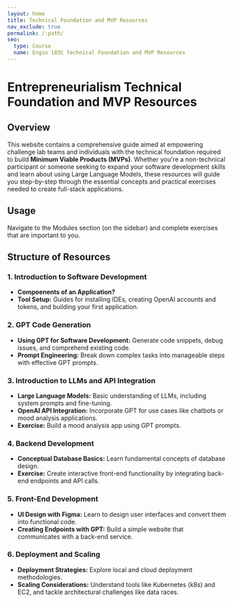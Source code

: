 ```yaml
---
layout: home
title: Technical Foundation and MVP Resources
nav_exclude: true
permalink: /:path/
seo:
  type: Course
  name: Engin 183C Technical Foundation and MVP Resources
---
```


# Entrepreneurialism Technical Foundation and MVP Resources

## Overview

This website contains a comprehensive guide aimed at empowering challenge lab teams and individuals with the technical foundation required to build **Minimum Viable Products (MVPs)**. Whether you're a non-technical participant or someone seeking to expand your software development skills and learn about using Large Language Models, these resources will guide you step-by-step through the essential concepts and practical exercises needed to create full-stack applications.

## Usage
Navigate to the Modules section (on the sidebar) and complete exercises that are important to you.

## Structure of Resources
### **1. Introduction to Software Development**
- **Compoenents of an Application?**
- **Tool Setup:** Guides for installing IDEs, creating OpenAI accounts and tokens, and building your first application.

### **2. GPT Code Generation**
- **Using GPT for Software Development:** Generate code snippets, debug issues, and comprehend existing code.
- **Prompt Engineering:** Break down complex tasks into manageable steps with effective GPT prompts.

### **3. Introduction to LLMs and API Integration**
- **Large Language Models:** Basic understanding of LLMs, including system prompts and fine-tuning.
- **OpenAI API Integration:** Incorporate GPT for use cases like chatbots or mood analysis applications.
- **Exercise:** Build a mood analysis app using GPT prompts.

### **4. Backend Development**
- **Conceptual Database Basics:** Learn fundamental concepts of database design.
- **Exercise:** Create interactive front-end functionality by integrating back-end endpoints and API calls.

### **5. Front-End Development**
- **UI Design with Figma:** Learn to design user interfaces and convert them into functional code.
- **Creating Endpoints with GPT:** Build a simple website that communicates with a back-end service.

### **6. Deployment and Scaling**
- **Deployment Strategies:** Explore local and cloud deployment methodologies.
- **Scaling Considerations:** Understand tools like Kubernetes (k8s) and EC2, and tackle architectural challenges like data races.
